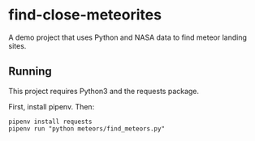 # find-close-meteorites
A demo project that uses Python and NASA data to find meteor landing sites.


## Running

This project requires Python3 and the requests package.

First, install pipenv. Then:

```
pipenv install requests
pipenv run "python meteors/find_meteors.py"
```
